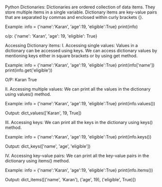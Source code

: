 Python Dictionaries:
Dictionaries are ordered collection of data items. They store multiple items in a single variable. Dictionary items are key-value pairs that are separated by commas and enclosed within curly brackets {}.

Example:
info = {'name':'Karan', 'age':19, 'eligible':True}
print(info)

o/p:
{'name': 'Karan', 'age': 19, 'eligible': True}

Accessing Dictionary items:
I. Accessing single values:
Values in a dictionary can be accessed using keys. We can access dictionary values by mentioning keys either in square brackets or by using get method.

Example:
info = {'name':'Karan', 'age':19, 'eligible':True}
print(info['name'])
print(info.get('eligible'))

O/P:
Karan
True


II. Accessing multiple values:
We can print all the values in the dictionary using values() method.

Example:
info = {'name':'Karan', 'age':19, 'eligible':True}
print(info.values())

Output:
dict_values(['Karan', 19, True])

III. Accessing keys:
We can print all the keys in the dictionary using keys() method.

Example:
info = {'name':'Karan', 'age':19, 'eligible':True}
print(info.keys())

Output:
dict_keys(['name', 'age', 'eligible'])

IV. Accessing key-value pairs:
We can print all the key-value pairs in the dictionary using items() method.

Example:
info = {'name':'Karan', 'age':19, 'eligible':True}
print(info.items())

Output:
dict_items([('name', 'Karan'), ('age', 19), ('eligible', True)])